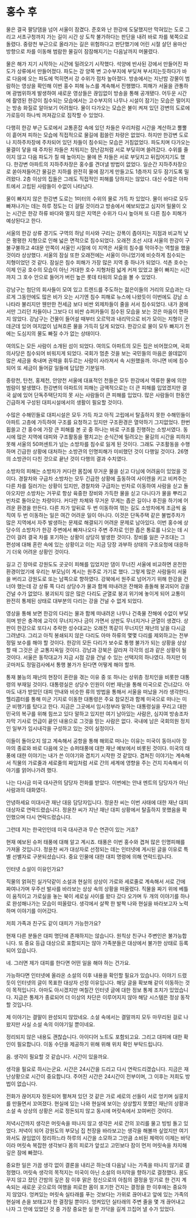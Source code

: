 # 홍수 후

물은 결국 팔당댐을 넘어 서울이 잠겼다. 준호와 난 한강에 도달했지만 막혀있는 도로 그리고 서초구청까지 가는 길이 시간 상 도착 불가하다는 판단을 내려 바로 차를 북쪽으로 돌렸다. 중랑천 부근으로 올라가는 길은 위험하다고 판단했기에 어린 시절 살던 용마산 방향으로 차를 이동해 범람한 물길이 잠잠해지기는 다음날까지 머물렸다.

물은 해가 지기 시작하는 시간에 밀려오기 시작했다. 석양에 반사된 강에서 만들어진 파도가 상류에서 만들어졌다. 파도는 강 양쪽 변 고수부지에 부딪쳐 부서지는듯하다가 바로 다음에 오는 파도에 먹히면서 강 수위가 점차 높아졌다. 방송에서는 지난밤 강물이 범람하는 영상을 확인해 이번 홍수 피해 뉴스를 계속해서 진행했다. 피해가 서울을 관통하며 광범위하게 발생하여 새로운 영상들은 끊임없이 방송을 통해 공개됐다. 어두운 시간에 촬영된 한강이 침수되는 모습에서는 고수부지의 나무나 시설이 잠기는 모습은 떨어지는 방송 화질로 알아보기 어려웠다. 물이 다가오는 모습은 불이 켜져 있던 강변의 도로에 가로등이 하나씩 꺼져감으로 짐작할 수 있었다.

다행히 한강 부근 도로에서 교통혼잡 속에 있던 차들은 우리처럼 시간을 계산하고 뿔뿔이 흩어져 피하는 모습에 직접적으로 물길에 휩쓸린 차량은 없었다. 하지만 한강변 도로나 지하주차장에 주차되어 있던 차들이 침수되는 모습은 거침없었다. 파도치며 다가오는 물결이 닿을 때 주차된 차들은 치워지는 장난감처럼 서로 부딪히며 쓸려갔다. 수위를 줄이지 않고 다음 파도가 칠 때 높아지는  물에 뜬 차들은 서로 부딪치고 뒤집어지기도 했다. 한강변 아파트의 지하주차장은 홍수를 견뎌낼 방법이 없었다. 일순간 지하주차장으로 쏟아져들어간 물길은 지하를 완전히 물에 잠기게 만들고도 1층까지 모두 잠기도록 밀려왔다. 2층 이상의 집들은 그래도 직접적인 피해를 당하지는 않았다. 대신 수많은 아파트에서 고립된 사람들이 수없이 나타났다.

물이 빠지지 않은 한강변 도로는 1미터의 수위의 물로 가득 차 있었다. 물이 바다로 모두 빠져나가는 데는 하루 정도는 더 걸릴 것이라고 방송에서 예보되었고 심지어 밀물이 오는 시간은 한강 하류 바다와 멀지 않은 지역은 수위가 다시 높아져 또 다른 침수 피해가 예상된다고 한다.

서울의 한강 상류 경기도 구역의 하남 미사와 구리는 강폭이 좁아지는 지점과 비교적 낮은 평평한 지형으로 인해 넓은 면적으로 침수되었다. 오래전 조선 시대 서울의 한강이 구불구불하고 4대문 안쪽이 서울인 시절에 이 지역은 서울의 침수를 막아주는 역할을 했을 것이라 상상했다. 서울의 잠실 또한 오래전에는 서울이 아니었기에 비슷하게 침수되는 지형이었던 것 같다. 잠실은 침수 피해가 가장 많은 지역 중 하나가 되었다. 석촌 호수는 이제 인공 호수의 모습이 아닌 거대한 호수 지형처럼 넓게 커져 있었고 물이 빠지는 시간까지 그 호수 안으로 들어가 버린 높은 롯데 타워의 모습을 볼 수 있었다.

강남구는 첨단의 회사들이 모여 있고 트렌드를 주도하는 젊은이들의 거리의 모습과는 다르게 그동안에도 많은 비가 오는 시기엔 침수 피해로 뉴스에 나왔듯이 이번에도 강남 소나타라 불리지만 웬만한 전세금 보다 비싼 외제차들이 줄을 서서 침수되었다. 내가 꿈에서만 그리던 차들이나 그보다 더 비싼 슈퍼카들이 침수된 모습을 보는 것은 마음이 편하지 않았다. 강남구는 건물이 들어설 때부터 오르막과 내리막으로 비가 모이는 지형이 군데군데 있어 여지없이 넘쳐흐른 물을 가득히 담게 되었다. 한강으로 물이 모두 빠지기 전에는 도심지의 물도 빠질 수가 없는 상태이다.

여의도는 모든 사람이 소개된 섬이 되었다. 여의도 아파트의 모든 집은 비어졌으며, 국회의사당은 침수되어 비워지게 되었다. 국회가 멈춘 것을 보는 국민들의 마음은 쓸데없이 많은 세금을 축내며 권력을 휘두르는 사람이 사라져서 속 시원했을까. 아니면 비에 침수되어 또 세금이 들어갈 일들에 답답한 기분일까.

중랑천, 탄천, 홍제천, 안양천 서울에  대표적인 천들은 모두 한강에서 역류한 물에 의한 범람이 발생했다. 한강변의 아파트의 피해는 금액적으로는 더 큰 피해를 입었겠지만 결국 삶에 있어 단독주택단지의 못 사는 사람들이 큰 피해를 입었다. 많은 사람들이 한동안 긴급하게 구성된 대피시설에서의 생활이 필요할 것이다.

수많은 수해민들로 대피시설은 모두 가득 차고 아직 고립에서 탈출하지 못한 수해민들이 아파트 고층에 가득하여 구조를 요청하고 있지만 구조환경은 열악하기 그지없었다. 한번 휩쓸고 간 홍수에 가장 큰 피해를 본 곳 중 하나는 바로 구조를 진행하는 소방서였다. 동시에 많은 지역에 대피와 구조활동을 펼치고는 순식간에 밀려오는 물길의 시간을 피하지 못해 서울의 50퍼센트가 넘는 소방차를 침수로 잃게 된 것이다. 그래도 구조활동을 수행하며 긴급한 상황에 대처하는 소방관의 인명피해가 미비했던 것이 다행일 것이다. 26명의 소방관이 다친 것으로 끝난 것이 다행의 결과 수치였다.

소방차의 피해는 소방차가 커다란 몸집에 무거운 물을 싣고 다님에 어려움이 있었을 것이다. 경찰차와 구급차 소방차는 모두 긴급한 상황에 출동하여 사이렌을 키고 비켜주는 다른 차를 질러가는 상황이 있지만, 경찰차와 구급차는 빈차로 이동하여 사람을 싣고 돌아오지만 소방차는 거꾸로 항상 육중한 장비와 가득한 물을 싣고 다니다가 물을 뿌리고 빈차로 돌아오는 차량이다. 커다란 차체와 무거운 무게는 좁은 길이나 후진을 하기에 어려운 환경을 만든다. 다른 차가 앞뒤로 두 번 이동하여 꺾는 길도 소방차에게 조금씩 움직여 두 번 이동하는 일은 여간 어려운 일이 아니다. 이것은 단독주택 같은 불법주차가 많은 지역에서 자주 발생하는 문제로 해결되기 어려운 문제로 남아있다. 이번 홍수에 상당수의 소방차가 한강 주변에서 빠져나오다 주변 주차로 인한 좁은 통로를 나오는 데 시간이 걸려 결국 차를 포기하는 상황이 상당히 발생한 것이다. 장비를 잃은 구조대는 그 편성에 대해 혼란 속에 있는 상황이고 이는 지금 당장 과부하 상태의 구조요청에 대응하기 더욱 어려운 상황인 것이다.

길고 긴 장마로 강원도도 곳곳이 피해를 입었지만 댐이 무너진 서울에 비교하면 온전한 환경이었기에 우리는 부모님이 계시는 원주로 가기로 했다. 그렇게 많은 사람들이 서울을 버리고 강원도로 또는 남쪽으로 향하였다. 강북에서 원주로 넘어가기 위해 한강을 건너야 했는데 강 상류 쪽 다리 상당수가 물과 함께 떠내려온 잔해와 충돌해 붕괴되어 강을 건널 수가 없었다. 붕괴되지 않은 많은 다리도 균열로 붕괴 위기에 놓이게 되어 교통이 완전히 통제된 상태로 대부분의 다리는 강을 건널 수 없게 되었다.

영상을 통해 보면 한강의 다리는 물과 함께 떠내려온 나무나 건축물 잔해에 수없이 부딪히며 받은 충격에 교각이 무너지거나 금이 가면서 상판도 무너지거나 균열이 생겼다. 상판이 한강으로 또다시 추락한 성수대교는 오래전 똑같이 무너지던 재난의 날을 다시금 그려냈다. 그리고 아직 봉쇄되지 않은 다리도 아마 하류의 몇몇 다리를 제외하고는 전부 정밀 보수를 해야 할 것이다. 한강의 모든 다리가 보수로 통행 불가가 되는 상황을 상상할 때 그것은 곧 교통지옥일 것이다. 강남과 강북은 갈라져 각각의 섬과 같은 상황이 될 것이다. 서울은 동작대교가 지금 시점 강을 건널 수 있는 선택지의 하나였다. 하지만 이곳마저도 정밀검사에서 통행 불가가 된다면 어떻게 해야 할까.

통재 불능의 재난의 현장이 혼란을 겪는 이유 중 또 하나는 상위층 정치인을 비롯한 대통령의 부재일 것이다. 대통령실은 상당수 인원이 이번 재난을 통해 미국으로 건너갔다. 아마도 내가 받았던 대피 안내와 비슷한 류의 방법을 통해서 서울을 떠났을 거라 생각한다. 헬리콥터를 통해 미군 기지로 이동한 대통령은 주요 참모진과 함께 미국으로 떠나는 미군 비행기를 탔다고 한다. 지금은 그곳에서 임시정부라 말하는 대통령실을 꾸리고 대한민국의 복구를 위해 힘쓰고 있다 말하고 있지만 여기 남아있는 사람은, 심지여 방송조차 자막 기사로 언급이 끝인 내용으로 그것을 믿는 사람은 없다. 국내에 남은 국회의원 정치인 일부가 임시내각을 구성하고 있는 것이 실정이다.

이들이 돌아오지 않고 계속해서 공항을 통해 해외로 떠나는 이유는 미국이 동아시아 장마의 종료와 바로 다음에 오는 슈퍼태풍에 대한 재난 예보에서 비롯된 것이다. 미국의 태풍에 대한 이야기는 내가 쓴 이야기와 겹치기 시작한 것 같았다. 겹쳐진 이야기는 계속해서 직물의 가로줄과 세로줄의 짜임처럼 서로 간의 세계에 영향을 주는 건지 지속해서 이야기를 얽어나가려 했다.

나는 다시금 미국 대사관의 담당자 전화를 받았다. 이번에는 안내 멘트의 담당자가 아닌 사람과의 대화였다.

안녕하세요 미대사관 재난 대응 담당자입니다. 정윤찬 씨는 이번 사태에 대한 재난 대피 대상자로 연락드렸습니다. 정윤찬 씨가 지난 재난 대피 상황에서 탈출하지 못했음을 확인했으며 다시 연락드렸습니다.

그런데 저는 한국인인데 미국 대사관과 무슨 연관이 있는 거죠?

현재 예보된 슈퍼 태풍에 대해 알고 계시죠. 태풍은 이번 홍수와 겹쳐 많은 인명피해를 가져올 것입니다. 정윤찬 씨가 대상자로 선정되는 데는 인터넷에 게시된 글을 이유로 특별 선별자로 구분되셨습니다. 중요 인물에 대한 대피 명령에 의해 연락드립니다.

인터넷 소설이 이유인가요?

직물의 얽혀진 실가닥같이 소설과 현실의 상상이 가로와 세로줄로 계속해서 서로 간에 짜여나가며 우주선 발사를 바라보는 상상 속의 상황을 떠올렸다. 직물을 짜기 위에 베틀이 움직이고 가로실을 놓는 북이 세로실 사이를 왔다 갔다 오가며 두 개의 이야기를 하나로 완성해나가는 모습이 떠올랐다. 생각에서 살짝 한 발짝 나와 현실을 바라보고자 노력하며 이야기를 이어갔다.

저희 가족과 친구도 같이 대피가 가능한가요?

현재 다른 분들은 대피 명단에 존재하지는 않습니다. 원칙상 친구나 주변인은 불가능합니다. 또 중요 등급 대상으로 포함되지는 않아 가족분들은 대상에서 불가한 상태로 등록되어 있습니다.

네. 그러면 제가 대피를 한다면 어떤 일을 해야 하는 건가요.

가능하다면 인터넷에 올라온 소설의 이후 내용을 확인할 필요가 있습니다. 이야기 드렸듯이 인터넷의 글이 목표한 대상자 선정 이유입니다. 해당 글을 확보해 같이 이동하는 것이 목적입니다. 아마도 아시겠지만 며칠간 인터넷 글에 대한 정보 통제 조치가 있었습니다. 지금은 통제가 종료되어 더 이상의 차단은 이루어지지 않아 해당 시스템은 정상 동작할 것입니다.

제 이야기는 결말이 완성되지 않았네요. 소설 속에서는 결말까지 모두 마무리된 걸로 나왔지만 사실 소설 속의 이야기일 뿐이네요.

정리되지 않은 내용도 괜찮습니다. 아이디어 노트도 포함되고요. 그리고 대피에 대한 확인이 필요합니다. 이동 수단을 제공하기 위해 위해 위치 확인 부탁드립니다.

음. 생각이 필요할 것 같습니다. 시간이 있을까요.

생각을 필요로 하시는군요. 시간은 24시간을 드리고 다시 연락드리겠습니다. 지금은 재난상황으로 시간이 중요합니다. 주어진 시간은 24시간이 전부이며, 그 이후는 저희도 방법이 없습니다.

전화가 끊어지자 정돈되어 펼쳐져 있던 것 같은 가로 세로의 선들이 서로 엉키며 실뭉치를 만들면서 꼬여졌다. 현실에 있는 나와 현실에 보이는 상상할지 못했던 재난의 상황과 소설 속 상상의 상황은 서로 정돈되지 않고 동시에 머릿속에서 꼬여버린 것이다.

저녁시간까지 생각은 머릿속을 떠나지 않고 생각은 서로 간의 꼬리를 물고 빙빙 돌고 있었다. 저녁이 되어 강원도의 부모님 집 천장을 바라보고는 생각을 해볼까 싶었지만 여기 와서도 끊임없이 정리하느라 하루의 시간을 소모하고 그만큼 소비된 체력이 이제는 바닥이라 머릿속 복잡한 생각보다 몸의 피로가 앞섰고 고민보다 잠이 먼저 머릿속을 차지해 깊은 잠에 빠졌다.

중요한 일은 가끔 생각 없이 결론을 내리곤 하는데 다음날 나는 가족을 떠나지 않기로 결정했다. 머릿속 생각의 목적지는 미국이 아닌 소설의 마지막을 향하기로 결정했다. 꿈도 꾸지 않고 잤던 간밤의 깊은 잠 이후 맑은 정신으로의 아침의 결정을 믿기로 한 건지 계속되는 새로운 곳으로의 여행을 피로한 몸이 포기한 건지는 결정을 한 이후에는 중요하지 않았다. 엉켜있는 머릿속 실타래를 푸는 것보다는 가위로 끊어내고 앞에 있는 가족의 현실에 손을 보태고자 한 결정일 뿐이다. 엉켜있던 실타래의 주변 줄을 몇 개 끊어내고 나자 그 안에 있었던 것 중 가장 중요한 실 한 가닥을 길게 끄집어 낼 수가 있었다.
